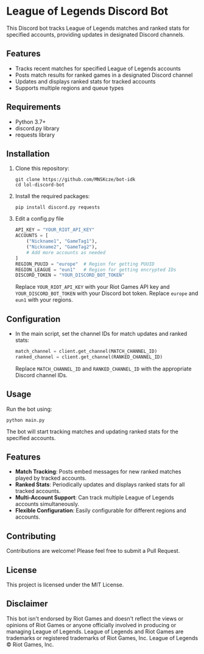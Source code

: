 # League of Legends Discord Bot

This Discord bot tracks League of Legends matches and ranked stats for specified accounts, providing updates in designated Discord channels.

## Features

- Tracks recent matches for specified League of Legends accounts
- Posts match results for ranked games in a designated Discord channel
- Updates and displays ranked stats for tracked accounts
- Supports multiple regions and queue types

## Requirements

- Python 3.7+
- discord.py library
- requests library

## Installation

1. Clone this repository:
   ```
   git clone https://github.com/MNSKcze/bot-idk
   cd lol-discord-bot
   ```

2. Install the required packages:
   ```
   pip install discord.py requests
   ```

3. Edit a config.py file
   ```python
   API_KEY = "YOUR_RIOT_API_KEY"
   ACCOUNTS = [
       ("Nickname1", "GameTag1"),
       ("Nickname2", "GameTag2"),
       # Add more accounts as needed
   ]
   REGION_PUUID = "europe"  # Region for getting PUUID
   REGION_LEAGUE = "eun1"   # Region for getting encrypted IDs
   DISCORD_TOKEN = "YOUR_DISCORD_BOT_TOKEN"
   ```

   Replace `YOUR_RIOT_API_KEY` with your Riot Games API key and `YOUR_DISCORD_BOT_TOKEN` with your Discord bot token.
   Replace `europe` and `eun1` with your regions.

## Configuration

- In the main script, set the channel IDs for match updates and ranked stats:
  ```python
  match_channel = client.get_channel(MATCH_CHANNEL_ID)
  ranked_channel = client.get_channel(RANKED_CHANNEL_ID)
  ```
  Replace `MATCH_CHANNEL_ID` and `RANKED_CHANNEL_ID` with the appropriate Discord channel IDs.

## Usage

Run the bot using:

```
python main.py
```

The bot will start tracking matches and updating ranked stats for the specified accounts.

## Features

- **Match Tracking**: Posts embed messages for new ranked matches played by tracked accounts.
- **Ranked Stats**: Periodically updates and displays ranked stats for all tracked accounts.
- **Multi-Account Support**: Can track multiple League of Legends accounts simultaneously.
- **Flexible Configuration**: Easily configurable for different regions and accounts.

## Contributing

Contributions are welcome! Please feel free to submit a Pull Request.

## License

This project is licensed under the MIT License.

## Disclaimer

This bot isn't endorsed by Riot Games and doesn't reflect the views or opinions of Riot Games or anyone officially involved in producing or managing League of Legends. League of Legends and Riot Games are trademarks or registered trademarks of Riot Games, Inc. League of Legends © Riot Games, Inc.